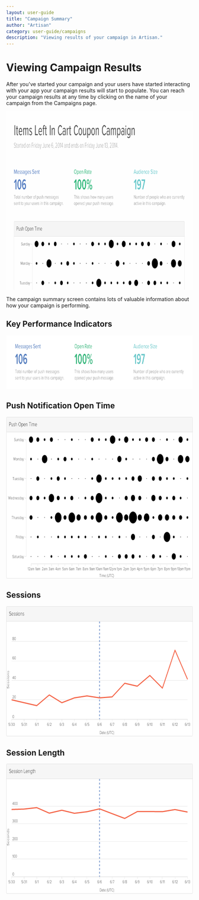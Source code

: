 ```yaml
---
layout: user-guide
title: "Campaign Summary"
author: "Artisan"
category: user-guide/campaigns
description: "Viewing results of your campaign in Artisan."
---
```

# Viewing Campaign Results
After you've started your campaign and your users have started interacting with your app your campaign results will start to populate. You can reach your campaign results at any time by clicking on the name of your campaign from the Campaigns page.

<img src="/images/screens/campaign-summary-830x480.gif" height="480" width="830" class="border-full" alt="The Artisan Campaign summary screen." />

The campaign summary screen contains lots of valuable information about how your campaign is performing.

## Key Performance Indicators
<img src="/images/screens/campaign-summary-kpis-840x145.png" height="145" width="840" class="border-full" alt="The Artisan Campaign summary key performance indicators." />

## Push Notification Open Time
<img src="/images/screens/campaign-summary-push-open-chart-760x435.png" height="435" width="760" alt="Shows push notification opens by time of day." />

## Sessions
<img src="/images/screens/campaign-summary-sessions-732x350.png" height="350" width="732" alt="Shows the number of sessions during the campaign." />

## Session Length
<img src="/images/screens/campaign-summary-session-length-732x350.png" height="350" width="732" alt="Shows the length of sessions during the campaign." />


